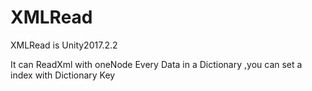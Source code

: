 # XMLRead
XMLRead is Unity2017.2.2

It can ReadXml with oneNode Every Data in a Dictionary ,you can set a index with Dictionary Key

